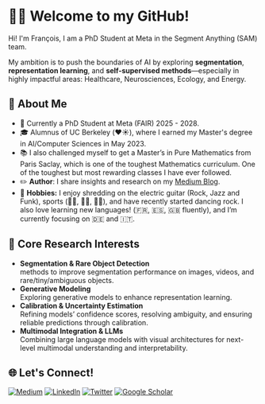 # 👋🏻 Welcome to my GitHub!

Hi! I'm François, I am a PhD Student at Meta in the Segment Anything (SAM) team.

My ambition is to push the boundaries of AI by exploring **segmentation**, **representation learning**, and **self-supervised methods**—especially in highly impactful areas: Healthcare, Neurosciences, Ecology, and Energy.

## 🚀 About Me

- 🏢 Currently a PhD Student at Meta (FAIR) 2025 - 2028.
- 🎓 Alumnus of UC Berkeley (❤️☀️), where I earned my Master's degree in AI/Computer Sciences in May 2023.
- 📚 I also challenged myself to get a Master’s in Pure Mathematics from Paris Saclay, which is one of the toughest Mathematics curriculum. One of the toughest but most rewarding classes I have ever followed.
- ✏️ **Author**: I share insights and research on my [Medium Blog](https://medium.com/@francoisporcher).
- 🎸 **Hobbies:** I enjoy shredding on the electric guitar (Rock, Jazz and Funk), sports (🏋️‍♂️, 🏃‍♂️, 🏊‍♂️), and have recently started dancing rock. I also love learning new languages! (🇫🇷, 🇪🇸, 🇬🇧 fluently), and I’m currently focusing on 🇩🇪 and 🇮🇹.

## 🔭 Core Research Interests

- **Segmentation & Rare Object Detection**  
  methods to improve segmentation performance on images, videos, and rare/tiny/ambiguous objects.  
- **Generative Modeling**  
  Exploring generative models to enhance representation learning.  
- **Calibration & Uncertainty Estimation**  
  Refining models’ confidence scores, resolving ambiguity, and ensuring reliable predictions through calibration.  
- **Multimodal Integration & LLMs**  
  Combining large language models with visual architectures for next-level multimodal understanding and interpretability.

## 🌐 Let's Connect!
[![Medium](https://img.shields.io/badge/Medium-12100E?style=for-the-badge&logo=medium&logoColor=white)](https://medium.com/@francoisporcher)
[![LinkedIn](https://img.shields.io/badge/linkedin-0A66C2?style=for-the-badge&logo=linkedin&logoColor=white)](https://www.linkedin.com/in/fporcher/)
[![Twitter](https://img.shields.io/badge/Twitter-1DA1F2?style=for-the-badge&logo=twitter&logoColor=white)](https://twitter.com/foporcher)
[![Google Scholar](https://img.shields.io/badge/Google_Scholar-4285F4?style=for-the-badge&logo=google-scholar&logoColor=white)](https://scholar.google.com/citations?user=LgHZ8hUAAAAJ&hl=en)






